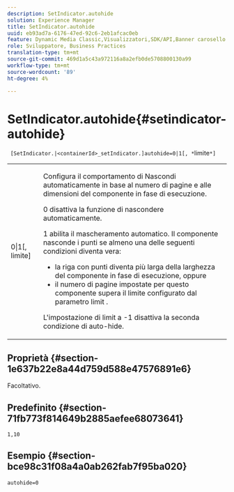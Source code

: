 ```yaml
---
description: SetIndicator.autohide
solution: Experience Manager
title: SetIndicator.autohide
uuid: eb93ad7a-6176-47ed-92c6-2eb1afcac0eb
feature: Dynamic Media Classic,Visualizzatori,SDK/API,Banner carosello
role: Sviluppatore, Business Practices
translation-type: tm+mt
source-git-commit: 469d1a5c43a972116a8a2efb0de5708800130a99
workflow-type: tm+mt
source-wordcount: '89'
ht-degree: 4%

---
```



# SetIndicator.autohide{#setindicator-autohide}

` [SetIndicator.|<containerId>_setIndicator.]autohide=0|1[, *`limite`*]`

<table id="table_0BEA0B5FFDF64E5594B534B2A87A6D88"> 
 <tbody> 
  <tr> 
   <td colname="col1"> <p> <span class="codeph">0|1[,<span class="varname"> limite</span>]</span> </p> </td> 
   <td colname="col2"> <p> Configura il comportamento di Nascondi automaticamente in base al numero di pagine e alle dimensioni del componente in fase di esecuzione. </p> <p> <span class="codeph"> 0</span> disattiva la funzione di nascondere automaticamente. </p> <p> <span class="codeph"> 1</span> abilita il mascheramento automatico. Il componente nasconde i punti se almeno una delle seguenti condizioni diventa vera: </p> <p> 
     <ul id="ul_A7F9C1DDC6AE44BAA348B3AD440A4EDD"> 
      <li id="li_39332158806445DF874C5A52F1331B8B">la riga con punti diventa più larga della larghezza del componente in fase di esecuzione, oppure </li> 
      <li id="li_E30BAC8B609147ADB8824000F5729B21">il numero di pagine impostate per questo componente supera il limite configurato dal parametro <span class="codeph"><span class="varname"> limit</span></span> . </li> 
     </ul> </p> <p> L'impostazione di <span class="codeph"><span class="varname"> limit</span></span> a <span class="codeph"> -1</span> disattiva la seconda condizione di auto-hide. </p> </td> 
  </tr> 
 </tbody> 
</table>

## Proprietà {#section-1e637b22e8a44d759d588e47576891e6}

Facoltativo.

## Predefinito {#section-71fb773f814649b2885aefee68073641}

`1,10`

## Esempio {#section-bce98c31f08a4a0ab262fab7f95ba020}

`autohide=0`
